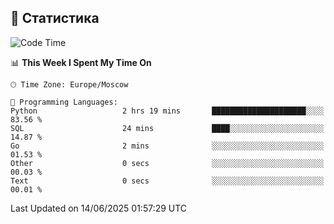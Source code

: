##  🐘 Статистика
<!--START_SECTION:waka-->
![Code Time](http://img.shields.io/badge/Code%20Time-2%20hrs%2047%20mins-blue)

📊 **This Week I Spent My Time On** 

```text
🕑︎ Time Zone: Europe/Moscow

💬 Programming Languages: 
Python                   2 hrs 19 mins       █████████████████████░░░░   83.56 % 
SQL                      24 mins             ████░░░░░░░░░░░░░░░░░░░░░   14.87 % 
Go                       2 mins              ░░░░░░░░░░░░░░░░░░░░░░░░░   01.53 % 
Other                    0 secs              ░░░░░░░░░░░░░░░░░░░░░░░░░   00.03 % 
Text                     0 secs              ░░░░░░░░░░░░░░░░░░░░░░░░░   00.01 % 
```


 Last Updated on 14/06/2025 01:57:29 UTC
<!--END_SECTION:waka-->

